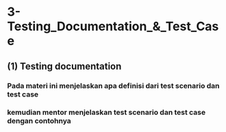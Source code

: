 # 3-Testing_Documentation_&_Test_Case

## (1) Testing documentation
### Pada materi ini menjelaskan apa definisi dari test scenario dan test case
### kemudian mentor menjelaskan test scenario dan test case dengan contohnya